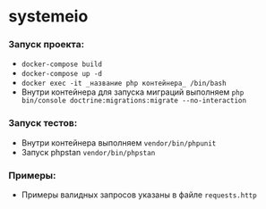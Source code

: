 # systemeio

### Запуск проекта:
* `docker-compose build`
* `docker-compose up -d`
* `docker exec -it _название php контейнера_ /bin/bash`
* Внутри контейнера для запуска миграций выполняем `php bin/console doctrine:migrations:migrate --no-interaction`

### Запуск тестов:
* Внутри контейнера выполняем `vendor/bin/phpunit`
* Запуск phpstan `vendor/bin/phpstan`

### Примеры:
* Примеры валидных запросов указаны в файле `requests.http`